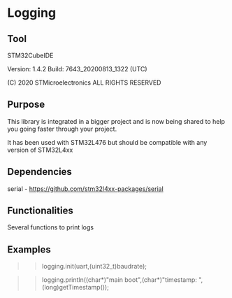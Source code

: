 
# Logging

## Tool

  STM32CubeIDE

  Version: 1.4.2
  Build: 7643_20200813_1322 (UTC)

  (C) 2020 STMicroelectronics ALL RIGHTS RESERVED

## Purpose

  This library is integrated in a bigger project and is now being shared to help you going faster through your project.

  It has been used with STM32L476 but should be compatible with any version of STM32L4xx

## Dependencies

  serial - https://github.com/stm32l4xx-packages/serial

## Functionalities

  Several functions to print logs

## Examples

  >> logging.init(uart,(uint32_t)baudrate);

  >> logging.println((char*)"main boot",(char*)"timestamp: ",(long)getTimestamp());
